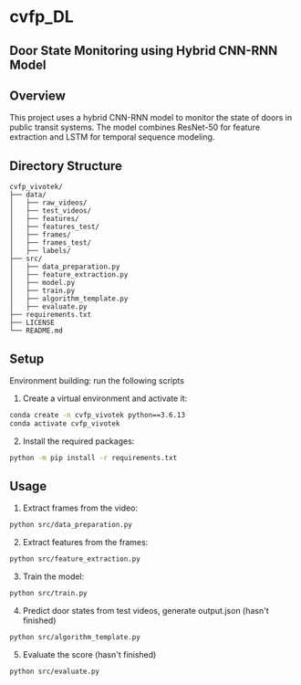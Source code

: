 # cvfp_DL

## Door State Monitoring using Hybrid CNN-RNN Model

## Overview

This project uses a hybrid CNN-RNN model to monitor the state of doors in public transit systems. The model combines ResNet-50 for feature extraction and LSTM for temporal sequence modeling.

## Directory Structure

```plaintext
cvfp_vivotek/
├── data/
│   ├── raw_videos/
│   ├── test_videos/
│   ├── features/
│   ├── features_test/
│   ├── frames/
│   ├── frames_test/
│   ├── labels/
├── src/
│   ├── data_preparation.py
│   ├── feature_extraction.py
│   ├── model.py
│   ├── train.py
│   ├── algorithm_template.py
│   ├── evaluate.py
├── requirements.txt
├── LICENSE
└── README.md
```

## Setup

Environment building: run the following scripts

1. Create a virtual environment and activate it:

```bash
conda create -n cvfp_vivotek python==3.6.13
conda activate cvfp_vivotek
```

2. Install the required packages:

```bash
python -m pip install -r requirements.txt
```

## Usage

1. Extract frames from the video:

```bash
python src/data_preparation.py
```

2. Extract features from the frames:

```bash
python src/feature_extraction.py
```

3. Train the model:

```bash
python src/train.py
```

4. Predict door states from test videos, generate output.json (hasn't finished)

```bash
python src/algorithm_template.py
```

5. Evaluate the score (hasn't finished)

```bash
python src/evaluate.py
```
